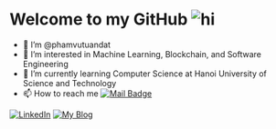 # Welcome to my GitHub <img src="https://i.imgur.com/voKiR69.gif" alt="hi">

- 👋 I’m @phamvutuandat
- 👀 I’m interested in Machine Learning, Blockchain, and Software Engineering
- 🌱 I’m currently learning Computer Science at Hanoi University of Science and Technology
- 📫 How to reach me [![Mail Badge](https://img.shields.io/badge/-pvtd264-c0392b?style=flat&labelColor=c0392b&logo=gmail&logoColor=white)](mailto:pvtd264@gmail.com) 

[![LinkedIn](https://img.shields.io/badge/-Linkedin-0A66C2?style=flat-square&labelColor=0A66C2&logo=linkedin&logoColor=white)](https://www.linkedin.com/in/datphamvn/) 
[![My Blog](https://img.shields.io/badge/-My_Blog-cb3837?style=flat-square&labelColor=cb3837&logo=Blogger&logoColor=white)](https://datphamvn.github.io/blog/)
